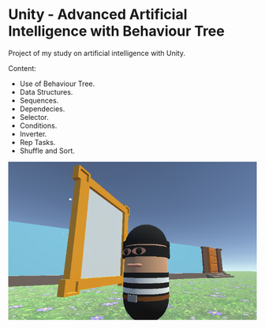 # Unity - Advanced Artificial Intelligence with Behaviour Tree
Project of my study on artificial intelligence with Unity.

Content:<br>
- Use of Behaviour Tree.<br>
- Data Structures.<br>
- Sequences.<br>
- Dependecies.<br>
- Selector.<br>
- Conditions.<br>
- Inverter.<br>
- Rep Tasks.<br>
- Shuffle and Sort.<br>

![alt text](https://github.com/leonardolimaArt/Unity-IA-Avancada-com-Behaviour-Trees/blob/main/Imgs/cover.png)
